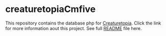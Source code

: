 <h1>creaturetopiaCmfive</h1>
<p>This repository contains the database php for <a href="https://github.com/Tinystep1/Creatretopia-2">Creaturetopia</a>. Click the link for more information aout this project. See full <a href="https://github.com/Tinystep1/Creatretopia-2/blob/master/README.md">README</a> file here.</p>
